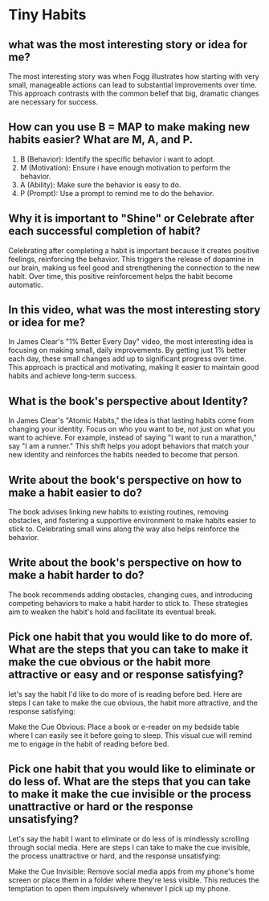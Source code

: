 # Tiny Habits

## what was the most interesting story or idea for me?

The most interesting story was when Fogg illustrates how starting with very small, manageable actions can lead to substantial improvements over time. This approach contrasts with the common belief that big, dramatic changes are necessary for success.

## How can you use B = MAP to make making new habits easier? What are M, A, and P.

1. B (Behavior): Identify the specific behavior i want to adopt.
2. M (Motivation): Ensure i have enough motivation to perform the behavior.
3. A (Ability): Make sure the behavior is easy to do.
4. P (Prompt): Use a prompt to remind me to do the behavior.
   
## Why it is important to "Shine" or Celebrate after each successful completion of habit?

Celebrating after completing a habit is important because it creates positive feelings, reinforcing the behavior. This triggers the release of dopamine in our brain, making us feel good and strengthening the connection to the new habit. Over time, this positive reinforcement helps the habit become automatic.

## In this video, what was the most interesting story or idea for me?

In James Clear's "1% Better Every Day" video, the most interesting idea is focusing on making small, daily improvements. By getting just 1% better each day, these small changes add up to significant progress over time. This approach is practical and motivating, making it easier to maintain good habits and achieve long-term success.

## What is the book's perspective about Identity?

In James Clear's "Atomic Habits," the idea is that lasting habits come from changing your identity. Focus on who you want to be, not just on what you want to achieve. For example, instead of saying "I want to run a marathon," say "I am a runner." This shift helps you adopt behaviors that match your new identity and reinforces the habits needed to become that person.

## Write about the book's perspective on how to make a habit easier to do?

The book advises linking new habits to existing routines, removing obstacles, and fostering a supportive environment to make habits easier to stick to. Celebrating small wins along the way also helps reinforce the behavior.

## Write about the book's perspective on how to make a habit harder to do?

The book recommends adding obstacles, changing cues, and introducing competing behaviors to make a habit harder to stick to. These strategies aim to weaken the habit's hold and facilitate its eventual break.

## Pick one habit that you would like to do more of. What are the steps that you can take to make it make the cue obvious or the habit more attractive or easy and or response satisfying?

let's say the habit I'd like to do more of is reading before bed. Here are steps I can take to make the cue obvious, the habit more attractive, and the response satisfying:

Make the Cue Obvious: Place a book or e-reader on my bedside table where I can easily see it before going to sleep. This visual cue will remind me to engage in the habit of reading before bed.

## Pick one habit that you would like to eliminate or do less of. What are the steps that you can take to make it make the cue invisible or the process unattractive or hard or the response unsatisfying?

Let's say the habit I want to eliminate or do less of is mindlessly scrolling through social media. Here are steps I can take to make the cue invisible, the process unattractive or hard, and the response unsatisfying:

Make the Cue Invisible: Remove social media apps from my phone's home screen or place them in a folder where they're less visible. This reduces the temptation to open them impulsively whenever I pick up my phone.

